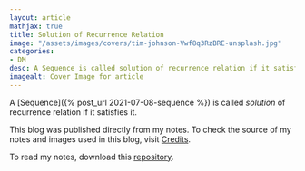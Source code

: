 ```yaml
---
layout: article
mathjax: true
title: Solution of Recurrence Relation
image: "/assets/images/covers/tim-johnson-Vwf8q3RzBRE-unsplash.jpg"
categories:
- DM
desc: A Sequence is called solution of recurrence relation if it satisfies it. 
imagealt: Cover Image for article
---
```


A [Sequence]({% post_url 2021-07-08-sequence %}) is called *solution* of recurrence relation if it satisfies it.

This blog was published directly from my notes.
To check the source of my notes and images used in this blog, visit <a href="/credits.html" target="_blank">Credits</a>.

To read my notes, download this <a href="https://github.com/bovem/CS" target="blank">repository</a>.